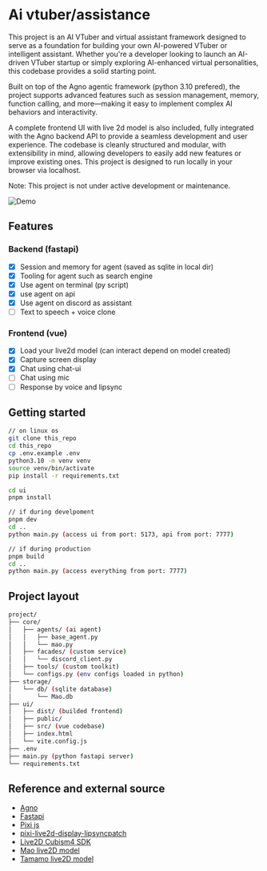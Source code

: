 # Ai vtuber/assistance
This project is an AI VTuber and virtual assistant framework designed to serve as a foundation for building your own AI-powered VTuber or intelligent assistant. Whether you're a developer looking to launch an AI-driven VTuber startup or simply exploring AI-enhanced virtual personalities, this codebase provides a solid starting point.

Built on top of the Agno agentic framework (python 3.10 prefered), the project supports advanced features such as session management, memory, function calling, and more—making it easy to implement complex AI behaviors and interactivity.

A complete frontend UI with live 2d model is also included, fully integrated with the Agno backend API to provide a seamless development and user experience. The codebase is cleanly structured and modular, with extensibility in mind, allowing developers to easily add new features or improve existing ones. This project is designed to run locally in your browser via localhost.

Note: This project is not under active development or maintenance.

![Demo](/storage/demo/aivt_demo.gif)

## Features
### Backend (fastapi)
- [x] Session and memory for agent (saved as sqlite in local dir)
- [x] Tooling for agent such as search engine
- [x] Use agent on terminal (py script)
- [x] use agent on api
- [x] Use agent on discord as assistant
- [ ] Text to speech + voice clone
### Frontend (vue)
- [x] Load your live2d model (can interact depend on model created)
- [x] Capture screen display
- [x] Chat using chat-ui
- [ ] Chat using mic
- [ ] Response by voice and lipsync

## Getting started
```sh
// on linux os
git clone this_repo
cd this_repo
cp .env.example .env
python3.10 -m venv venv
source venv/bin/activate
pip install -r requirements.txt

cd ui
pnpm install

// if during develpoment
pnpm dev
cd ..
python main.py (access ui from port: 5173, api from port: 7777)

// if during production
pnpm build
cd ..
python main.py (access everything from port: 7777)
```

## Project layout
```sh
project/
├── core/
│   ├── agents/ (ai agent)
│   │   ├── base_agent.py
│   │   └── mao.py
│   ├── facades/ (custom service)
│   │   └── discord_client.py
│   ├── tools/ (custom toolkit)
│   └── configs.py (env configs loaded in python)
├── storage/
│   └── db/ (sqlite database)
│       └── Mao.db
├── ui/
│   ├── dist/ (builded frontend)
│   ├── public/
│   ├── src/ (vue codebase)
│   ├── index.html
│   └── vite.config.js
├── .env
├── main.py (python fastapi server)
└── requirements.txt
```

## Reference and external source
- [Agno](https://docs.agno.com/introduction)
- [Fastapi](https://fastapi.tiangolo.com/)
- [Pixi js](https://pixijs.com/)
- [pixi-live2d-display-lipsyncpatch](https://www.npmjs.com/package/pixi-live2d-display-lipsyncpatch)
- [Live2D Cubism4 SDK](https://www.live2d.com/en/sdk/download/web/)
- [Mao live2D model](https://www.live2d.com/en/learn/sample/)
- [Tamamo live2D model](https://poblanc.booth.pm/)